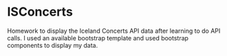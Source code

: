# ISConcerts
Homework to display the Iceland Concerts API data after learning to do API calls. I used an available bootstrap template and used bootstrap components to display my data.
